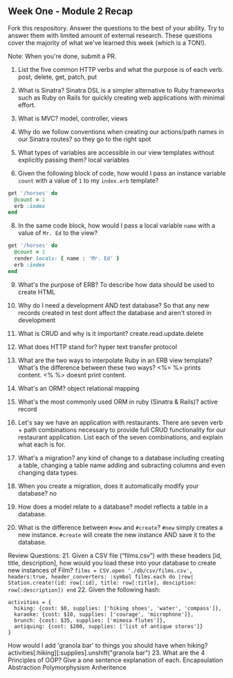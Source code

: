 ## Week One - Module 2 Recap

Fork this respository. Answer the questions to the best of your ability. Try to answer them with limited amount of external research. These questions cover the majority of what we've learned this week (which is a TON!).

Note: When you're done, submit a PR.

1. List the five common HTTP verbs and what the purpose is of each verb.
  post, delete, get, patch, put
2. What is Sinatra?
  Sinatra DSL is a simpler alternative to Ruby frameworks such as Ruby on Rails for quickly creating web applications with minimal effort.
4. What is MVC?
  model, controller, views
5. Why do we follow conventions when creating our actions/path names in our Sinatra routes?
  so they go to the right spot
6. What types of variables are accessible in our view templates without explicitly passing them?
local variables

7. Given the following block of code, how would I pass an instance variable `count` with a value of `1` to my `index.erb` template?

  ```ruby
  get '/horses' do
    @count = 1
    erb :index
  end
  ```

8. In the same code block, how would I pass a local variable `name` with a value of `Mr. Ed` to the view?
  ```ruby
  get '/horses' do
    @count = 1
    render locals: { name : 'Mr. Ed' }
    erb :index
  end
  ```
9. What's the purpose of ERB?
  To describe how data should be used to create HTML
10. Why do I need a development AND test database?
  So that any new records created in test dont affect the database and aren't stored in development
11. What is CRUD and why is it important?
  create.read.update.delete
12. What does HTTP stand for?
 hyper text transfer protocol
13. What are the two ways to interpolate Ruby in an ERB view template? What's the difference between these two ways?
<%= %> prints content.
<% %> doesnt print content.
14. What's an ORM?
  object relational mapping
15. What's the most commonly used ORM in ruby (Sinatra & Rails)?
  active record
16. Let's say we have an application with restaurants. There are seven verb + path combinations necessary to provide full CRUD functionality for our restaurant application. List each of the seven combinations, and explain what each is for.
17. What's a migration?
  any kind of change to a database including creating a table, changing a table name adding and subracting columns and even changing data types.
18. When you create a migration, does it automatically modify your database?
  no
19. How does a model relate to a database?
  model reflects a table in a database.

20. What is the difference between `#new` and `#create`?
  `#new` simply creates a new instance. `#create` will create the new instance AND save it to the database.

Review Questions:
21. Given a CSV file (“films.csv”) with these headers [id, title, description], how would you load these into your database to create new instances of Film?
`films = CSV.open './db/csv/films.csv', headers:true, header_converters: :symbol
films.each do |row|
  Station.create!(id: row[:id], title: row[:title], desciption: row[:description])
end`
22. Given the following hash:
```
activities = {
  hiking: {cost: $0, supplies: ['hiking shoes', 'water', 'compass']},
  karaoke: {cost: $10, supplies: ['courage', 'microphone']},
  brunch: {cost: $35, supplies: ['mimosa flutes']},
  antiquing: {cost: $200, supplies: ['list of antique stores']}
}
```
How would I add 'granola bar' to things you should have when hiking?
  activities[:hiking][:supplies].unshift("granola bar")
23. What are the 4 Principles of OOP? Give a one sentence explanation of each.
  Encapsulation
  Abstraction
  Polymorphysism
  Anheritence


